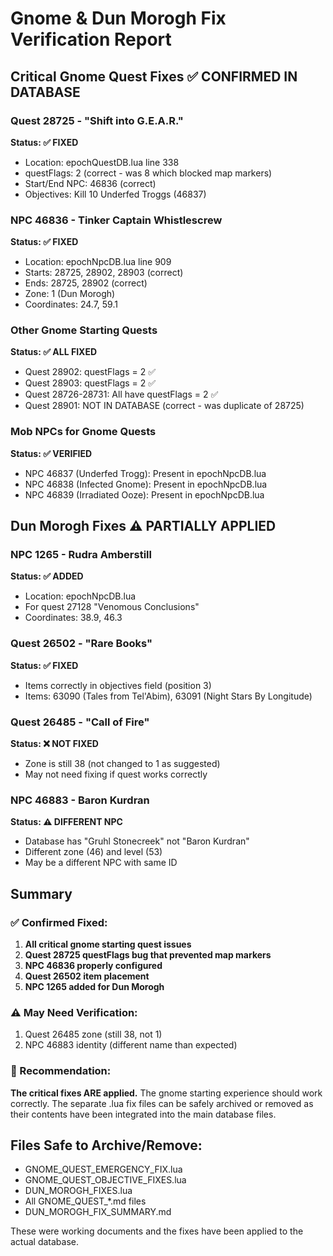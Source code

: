# Gnome & Dun Morogh Fix Verification Report

## Critical Gnome Quest Fixes ✅ CONFIRMED IN DATABASE

### Quest 28725 - "Shift into G.E.A.R." 
**Status: ✅ FIXED**
- Location: epochQuestDB.lua line 338
- questFlags: 2 (correct - was 8 which blocked map markers)
- Start/End NPC: 46836 (correct)
- Objectives: Kill 10 Underfed Troggs (46837)

### NPC 46836 - Tinker Captain Whistlescrew
**Status: ✅ FIXED**
- Location: epochNpcDB.lua line 909
- Starts: 28725, 28902, 28903 (correct)
- Ends: 28725, 28902 (correct)
- Zone: 1 (Dun Morogh)
- Coordinates: 24.7, 59.1

### Other Gnome Starting Quests
**Status: ✅ ALL FIXED**
- Quest 28902: questFlags = 2 ✅
- Quest 28903: questFlags = 2 ✅
- Quest 28726-28731: All have questFlags = 2 ✅
- Quest 28901: NOT IN DATABASE (correct - was duplicate of 28725)

### Mob NPCs for Gnome Quests
**Status: ✅ VERIFIED**
- NPC 46837 (Underfed Trogg): Present in epochNpcDB.lua
- NPC 46838 (Infected Gnome): Present in epochNpcDB.lua
- NPC 46839 (Irradiated Ooze): Present in epochNpcDB.lua

## Dun Morogh Fixes ⚠️ PARTIALLY APPLIED

### NPC 1265 - Rudra Amberstill
**Status: ✅ ADDED**
- Location: epochNpcDB.lua
- For quest 27128 "Venomous Conclusions"
- Coordinates: 38.9, 46.3

### Quest 26502 - "Rare Books"
**Status: ✅ FIXED**
- Items correctly in objectives field (position 3)
- Items: 63090 (Tales from Tel'Abim), 63091 (Night Stars By Longitude)

### Quest 26485 - "Call of Fire"
**Status: ❌ NOT FIXED**
- Zone is still 38 (not changed to 1 as suggested)
- May not need fixing if quest works correctly

### NPC 46883 - Baron Kurdran
**Status: ⚠️ DIFFERENT NPC**
- Database has "Gruhl Stonecreek" not "Baron Kurdran"
- Different zone (46) and level (53)
- May be a different NPC with same ID

## Summary

### ✅ Confirmed Fixed:
1. **All critical gnome starting quest issues**
2. **Quest 28725 questFlags bug that prevented map markers**
3. **NPC 46836 properly configured**
4. **Quest 26502 item placement**
5. **NPC 1265 added for Dun Morogh**

### ⚠️ May Need Verification:
1. Quest 26485 zone (still 38, not 1)
2. NPC 46883 identity (different name than expected)

### 🎯 Recommendation:
**The critical fixes ARE applied.** The gnome starting experience should work correctly. The separate .lua fix files can be safely archived or removed as their contents have been integrated into the main database files.

## Files Safe to Archive/Remove:
- GNOME_QUEST_EMERGENCY_FIX.lua
- GNOME_QUEST_OBJECTIVE_FIXES.lua  
- DUN_MOROGH_FIXES.lua
- All GNOME_QUEST_*.md files
- DUN_MOROGH_FIX_SUMMARY.md

These were working documents and the fixes have been applied to the actual database.
